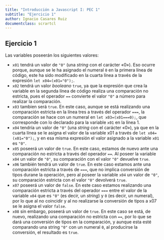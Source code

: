 ```yaml
---
title: "Introducción a Javascript I: PEC 1"
subtitle: "Ejercicio 1"
author: Ignacio Casares Ruiz
documentclass: scrartcl
---
```

## Ejercicio 1

Las variables poseerán los siguientes valores:

* `x01` tendrá un valor de `"0"` (una _string_ con el carácter «0»). Eso ocurre porque, aunque se le ha asignado el numeral `0` en la primera línea de código, este ha sido modificado en la cuarta línea a través de la expresión `let x04=(x01="0");`.
* `x02` tendrá un valor _booleano_ `true`, ya que la expresión que crea la variable en la segunda línea de código realiza una comparación no estricta, pues el operador `==` convierte el valor `"0"` a número para realizar la comparación.
* `x03` tambien será `true`. En este caso, aunque se está realizando una comparación estricta en la línea tres a través del operador `===`, la comparación se hace con un numeral en `let x03=(x01===0);`, que corresponde con lo declarado para la variable `x01` en la línea 1.
* `x04` tendría un valor de `"0"` (una _string_ con el carácter «0»), ya que en la cuarta línea se le asigna el valor de la variable x01 a través de `let x04=(x01="0");`, y en esa misma expresión el valor asignado a la variable `x01` es `"0"`.
* `x05` poseerá un valor de `true`. En este caso, estamos de nuevo ante una comparación no estricta a través del operador `==`. Al poseer la variable `x04` un valor de `"0"`, su comparación con el valor `"0"` devuelve `true`.
* `x06` también tendrá un valor de `true`. En este caso estamos ante una comparación estricta a través de `===`, que no implica conversión de tipos durane la operación, pero al poseer la variable `x04` un valor de `"0"`, su comparación estricta con el valor `"0"` devolverá `true`.
* `x07` poseerá un valor de `false`. En este caso estamos realizando una comparación estricta a través del operador `===` entre el valor de la variable `x04` que es `"0"` (es decir, un _string_) y `0` (es decir, un numeral), por lo que al no coincidir y al no realizarse la conversión de tipos a x07 se le asigna el valor `false`.
* `x08` sin embargo, poseerá un valor de `true`. En este caso se está, de nuevo, realizando una comparación no estricta con `==`, por lo que se dará una conversión de tipos en la comparación, y aunque esta esté comparando una string `"0"` con un numeral `0`, al producirse la conversión, el resultado es `true`.